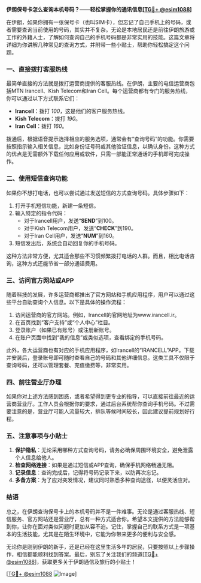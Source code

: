 **伊朗保号卡怎么查询本机号码？——轻松掌握你的通讯信息[[TG💪+ @esim1088](https://t.me/s/esim1088)]**

在伊朗，如果你拥有一张保号卡（也叫SIM卡），但忘记了自己手机上的号码，或者需要查询当前使用的号码，其实并不复杂。无论是本地居民还是前往伊朗旅游或工作的外籍人士，了解如何查询自己的手机号码都是非常实用的技能。这篇文章将详细为你讲解几种常见的查询方式，并附带一些小贴士，帮助你轻松搞定这个问题。

### 一、直接拨打客服热线

最简单直接的方法就是拨打运营商提供的客服热线。在伊朗，主要的电信运营商包括MTN Irancell、Kish Telecom和Iran Cell。每个运营商都有专门的服务热线，你可以通过以下方式联系它们：

- **Irancell**：拨打 *100*，这是他们的客户服务热线。
- **Kish Telecom**：拨打 *190*。
- **Iran Cell**：拨打 *160*。

拨通后，根据语音提示选择相应的服务选项，通常会有“查询号码”的功能。你需要按照指示输入相关信息，比如身份证号码或其他验证信息，以确认身份。这种方式的优点是无需额外下载任何应用或软件，只需一部能正常通话的手机即可完成操作。

### 二、使用短信查询功能

如果你不想打电话，也可以尝试通过发送短信的方式查询号码。具体步骤如下：

1. 打开手机短信功能，新建一条短信。
2. 输入特定的指令代码：
   - 对于Irancell用户，发送“**SEND**”到100。
   - 对于Kish Telecom用户，发送“**CHECK**”到190。
   - 对于Iran Cell用户，发送“**NUM**”到160。
3. 短信发出后，系统会自动回复你的手机号码。

这种方法非常方便，尤其适合那些不习惯频繁拨打电话的人群。而且，相比电话咨询，这种方式还能节省一部分通话费用。

### 三、访问官方网站或APP

随着科技的发展，许多运营商都推出了官方网站和手机应用程序，用户可以通过这些平台自助查询个人信息。以下是具体的操作流程：

1. 访问运营商的官方网站。例如，Irancell的官网地址为www.irancell.ir。
2. 在首页找到“客户支持”或“个人中心”栏目。
3. 登录账户（如果已有账号）或注册新账号。
4. 在账户页面中找到“我的信息”或类似选项，查看绑定的手机号码。

此外，各大运营商也有对应的手机应用程序，如Irancell的“IRANCELL”APP。下载并安装后，登录账号即可随时查看自己的号码和其他详细信息。这类工具不仅限于查询号码，还可以管理套餐、充值缴费等，非常实用。

### 四、前往营业厅办理

如果你对上述方法感到困惑，或者希望得到更专业的指导，可以直接前往最近的运营商营业厅。工作人员会根据你的要求，通过后台系统帮你查询手机号码。不过需要注意的是，营业厅可能人流量较大，排队等候时间较长，因此建议提前规划好行程。

### 五、注意事项与小贴士

1. **保护隐私**：无论采用哪种方式查询号码，请务必确保周围环境安全，避免泄露个人信息给他人。
2. **检查网络连接**：如果是通过短信或APP查询，确保手机网络畅通无阻。
3. **记录信息**：查询完成后，记得将号码记录下来，以防再次忘记。
4. **多备方案**：为了应对突发情况，建议同时熟悉多种查询途径，以便灵活应对。

### 结语

总之，在伊朗查询保号卡上的本机号码并不是一件难事。无论是通过客服热线、短信服务、官方网站还是营业厅，总有一种方式适合你。希望本文提供的方法能够帮到你，让你在面对类似问题时更加从容不迫。记住，掌握自己的联系方式是一项基本的生活技能，尤其是在陌生环境中，它能为你带来更多的便利与安全感。

无论你是刚到伊朗的新手，还是已经在这里生活多年的居民，只要按照以上步骤操作，相信都能顺利找到答案。最后，别忘了关注我们的频道[[TG💪+ @esim1088](https://t.me/s/esim1088)]，获取更多关于伊朗通信及旅行的小贴士！

[[TG💪+ @esim1088](https://t.me/s/esim1088) ![Image](https://i.postimg.cc/4NQfJmqS/Snipaste-2025-05-13-00-14-12.png)]